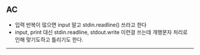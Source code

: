 ## AC
* 입력 반복이 많으면 input 말고 stdin.readline() 쓰라고 한다  
* input, print 대신 stdin.readline, stdout.write 이런걸 쓰는데 개행문자 처리로 인해 맞기도하고 틀리기도 한다.

***

